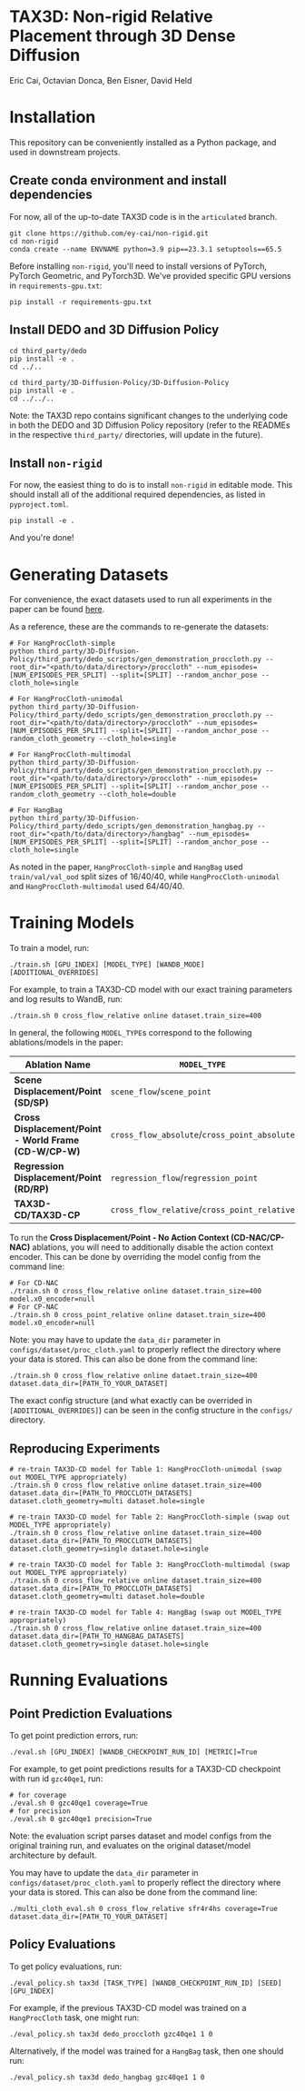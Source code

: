 # TAX3D: Non-rigid Relative Placement through 3D Dense Diffusion #
Eric Cai, Octavian Donca, Ben Eisner, David Held


# Installation #

This repository can be conveniently installed as a Python package, and used in downstream projects.

## Create conda environment and install dependencies ##

For now, all of the up-to-date TAX3D code is in the ``articulated`` branch.
```
git clone https://github.com/ey-cai/non-rigid.git
cd non-rigid
conda create --name ENVNAME python=3.9 pip==23.3.1 setuptools==65.5
```
Before installing ``non-rigid``, you'll need to install versions of PyTorch, PyTorch Geometric, and PyTorch3D. We've provided specific GPU versions in ``requirements-gpu.txt``:
```
pip install -r requirements-gpu.txt
```

## Install DEDO and 3D Diffusion Policy ##

```
cd third_party/dedo
pip install -e .
cd ../..

cd third_party/3D-Diffusion-Policy/3D-Diffusion-Policy
pip install -e .
cd ../../..
```
Note: the TAX3D repo contains significant changes to the underlying code in both the DEDO and 3D Diffusion Policy repository (refer to the READMEs in the respective ``third_party/`` directories, will update in the future).


## Install ``non-rigid`` ##

For now, the easiest thing to do is to install ``non-rigid`` in editable mode. This should install all of the additional required dependencies, as listed in ``pyproject.toml``.

```
pip install -e .
```
And you're done!

# Generating Datasets #

For convenience, the exact datasets used to run all experiments in the paper can be found [here](https://drive.google.com/file/d/1qdkmRQ9FuAoc_A3vpVpB4JSDjVYqy2ae/view?usp=drive_link).

As a reference, these are the commands to re-generate the datasets:
```
# For HangProcCloth-simple
python third_party/3D-Diffusion-Policy/third_party/dedo_scripts/gen_demonstration_proccloth.py --root_dir="<path/to/data/directory>/proccloth" --num_episodes=[NUM_EPISODES_PER_SPLIT] --split=[SPLIT] --random_anchor_pose --cloth_hole=single

# For HangProcCloth-unimodal
python third_party/3D-Diffusion-Policy/third_party/dedo_scripts/gen_demonstration_proccloth.py --root_dir="<path/to/data/directory>/proccloth" --num_episodes=[NUM_EPISODES_PER_SPLIT] --split=[SPLIT] --random_anchor_pose --random_cloth_geometry --cloth_hole=single

# For HangProcCloth-multimodal
python third_party/3D-Diffusion-Policy/third_party/dedo_scripts/gen_demonstration_proccloth.py --root_dir="<path/to/data/directory>/proccloth" --num_episodes=[NUM_EPISODES_PER_SPLIT] --split=[SPLIT] --random_anchor_pose --random_cloth_geometry --cloth_hole=double

# For HangBag
python third_party/3D-Diffusion-Policy/third_party/dedo_scripts/gen_demonstration_hangbag.py --root_dir="<path/to/data/directory>/hangbag" --num_episodes=[NUM_EPISODES_PER_SPLIT] --split=[SPLIT] --random_anchor_pose --cloth_hole=single
```
As noted in the paper, `HangProcCloth-simple` and `HangBag` used `train/val/val_ood` split sizes of 16/40/40, while `HangProcCloth-unimodal` and `HangProcCloth-multimodal` used 64/40/40.

# Training Models #
To train a model, run:
```
./train.sh [GPU_INDEX] [MODEL_TYPE] [WANDB_MODE] [ADDITIONAL_OVERRIDES]
```
For example, to train a TAX3D-CD model with our exact training parameters and log results to WandB, run:
```
./train.sh 0 cross_flow_relative online dataset.train_size=400
```
In general, the following `MODEL_TYPE`s correspond to the following ablations/models in the paper:

Ablation Name | `MODEL_TYPE` 
-- | --
**Scene Displacement/Point (SD/SP)** | `scene_flow`/`scene_point`
**Cross Displacement/Point - World Frame (CD-W/CP-W)** | `cross_flow_absolute`/`cross_point_absolute`
**Regression Displacement/Point (RD/RP)** | `regression_flow`/`regression_point`
**TAX3D-CD/TAX3D-CP** | `cross_flow_relative`/`cross_point_relative`

To run the **Cross Displacement/Point - No Action Context (CD-NAC/CP-NAC)** ablations, you will need to additionally disable the action context encoder. This can be done by overriding the model config from the command line:
```
# For CD-NAC
./train.sh 0 cross_flow_relative online dataset.train_size=400 model.x0_encoder=null
# For CP-NAC
./train.sh 0 cross_point_relative online dataset.train_size=400 model.x0_encoder=null
```
Note: you may have to update the ``data_dir`` parameter in ``configs/dataset/proc_cloth.yaml`` to properly reflect the directory where your data is stored. This can also be done from the command line:
```
./train.sh 0 cross_flow_relative online dataet.train_size=400 dataset.data_dir=[PATH_TO_YOUR_DATASET]
```
The exact config structure (and what exactly can be overrided in `[ADDITIONAL_OVERRIDES]`) can be seen in the config structure in the `configs/` directory.

## Reproducing Experiments ##
```
# re-train TAX3D-CD model for Table 1: HangProcCloth-unimodal (swap out MODEL_TYPE appropriately)
./train.sh 0 cross_flow_relative online dataset.train_size=400 dataset.data_dir=[PATH_TO_PROCCLOTH_DATASETS] dataset.cloth_geometry=multi dataset.hole=single

# re-train TAX3D-CD model for Table 2: HangProcCloth-simple (swap out MODEL_TYPE appropriately)
./train.sh 0 cross_flow_relative online dataset.train_size=400 dataset.data_dir=[PATH_TO_PROCCLOTH_DATASETS] dataset.cloth_geometry=single dataset.hole=single

# re-train TAX3D-CD model for Table 3: HangProcCloth-multimodal (swap out MODEL_TYPE appropriately)
./train.sh 0 cross_flow_relative online dataset.train_size=400 dataset.data_dir=[PATH_TO_PROCCLOTH_DATASETS] dataset.cloth_geometry=multi dataset.hole=double

# re-train TAX3D-CD model for Table 4: HangBag (swap out MODEL_TYPE appropriately)
./train.sh 0 cross_flow_relative online dataset.train_size=400 dataset.data_dir=[PATH_TO_HANGBAG_DATASETS] dataset.cloth_geometry=single dataset.hole=single
```



# Running Evaluations #

## Point Prediction Evaluations ##
To get point prediction errors, run:
```
./eval.sh [GPU_INDEX] [WANDB_CHECKPOINT_RUN_ID] [METRIC]=True
```
For example, to get point predictions results for a TAX3D-CD checkpoint with run id `gzc40qe1`, run:
```
# for coverage
./eval.sh 0 gzc40qe1 coverage=True
# for precision
./eval.sh 0 gzc40qe1 precision=True
```
Note: the evaluation script parses dataset and model configs from the original training run, and evaluates on the original dataset/model architecture by default.

You may have to update the ``data_dir`` parameter in ``configs/dataset/proc_cloth.yaml`` to properly reflect the directory where your data is stored. This can also be done from the command line:
```
./multi_cloth_eval.sh 0 cross_flow_relative sfr4r4hs coverage=True dataset.data_dir=[PATH_TO_YOUR_DATASET]
```
## Policy Evaluations ##
To get policy evaluations, run:
```
./eval_policy.sh tax3d [TASK_TYPE] [WANDB_CHECKPOINT_RUN_ID] [SEED] [GPU_INDEX]
```
For example, if the previous TAX3D-CD model was trained on a `HangProcCloth` task, one might run:
```
./eval_policy.sh tax3d dedo_proccloth gzc40qe1 1 0
```
Alternatively, if the model was trained for a `HangBag` task, then one should run:
```
./eval_policy.sh tax3d dedo_hangbag gzc40qe1 1 0
```
